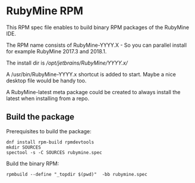 # RubyMine RPM

This RPM spec file enables to build binary RPM packages of the RubyMine IDE.

The RPM name consists of RubyMine-YYYY.X - So you can parallel install
for example RubyMine 2017.3 and 2018.1. 

The install dir is */opt/jetbrains/RubyMine/YYYY.x/*

A /usr/bin/RubyMine-YYYY.x shortcut is added to start. Maybe a nice desktop
file would be handy too.

A RubyMine-latest meta package could be created to always install
the latest when installing from a repo.


## Build the package


Prerequisites to build the package:


```
dnf install rpm-build rpmdevtools
mkdir SOURCES
spectool -s -C SOURCES rubymine.spec
```

Build the binary RPM:

```
rpmbuild --define "_topdir $(pwd)"  -bb rubymine.spec
```
